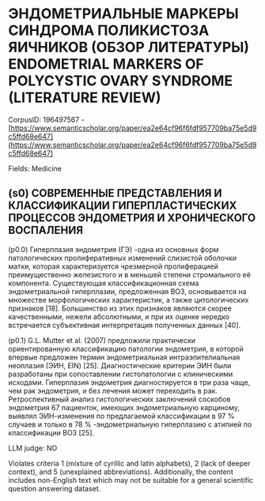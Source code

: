 # ЭНДОМЕТРИАЛЬНЫЕ МАРКЕРЫ СИНДРОМА ПОЛИКИСТОЗА ЯИЧНИКОВ (ОБЗОР ЛИТЕРАТУРЫ) ENDOMETRIAL MARKERS OF POLYCYSTIC OVARY SYNDROME (LITERATURE REVIEW)

CorpusID: 196497567 - [https://www.semanticscholar.org/paper/ea2e64cf96f6fdf957709ba75e5d9c5ffd68e647](https://www.semanticscholar.org/paper/ea2e64cf96f6fdf957709ba75e5d9c5ffd68e647)

Fields: Medicine

## (s0) СОВРЕМЕННЫЕ ПРЕДСТАВЛЕНИЯ И КЛАССИФИКАЦИИ ГИПЕРПЛАСТИЧЕСКИХ ПРОЦЕССОВ ЭНДОМЕТРИЯ И ХРОНИЧЕСКОГО ВОСПАЛЕНИЯ
(p0.0) Гиперплазия эндометрия (ГЭ) -одна из основных форм патологических пролиферативных изменений слизистой оболочки матки, которая характеризуется чрезмерной пролиферацией преимущественно железистого и в меньшей степени стромального её компонента. Существующая классификационная схема эндометриальной гиперплазии, предложенная ВОЗ, основывается на множестве морфологических характеристик, а также цитологических признаков [18]. Большинство из этих признаков являются скорее качественными, нежели абсолютными, и при их оценке нередко встречается субъективная интерпретация полученных данных [40].

(p0.1) G.L. Мutter et al. (2007) предложили практически ориентированную классификацию патологии эндометрия, в которой впервые предложен термин эндометриальная интраэпителиальная неоплазия (ЭИН, EIN) [25]. Диагностические критерии ЭИН были разработаны при сопоставлении гистопатологии с клиническими исходами. Гиперплазия эндометрия диагностируется в три раза чаще, чем рак эндометрия, и без лечения может переходить в рак. Ретроспективный анализ гистологических заключений соскобов эндометрия 67 пациенток, имеющих эндометриальную карциному, выявлял ЭИН-изменения по предлагаемой классификации в 97 % случаев и только в 78 % -эндометриальную гиперплазию с атипией по классификации ВОЗ [25].

LLM judge: NO

Violates criteria 1 (mixture of cyrillic and latin alphabets), 2 (lack of deeper context), and 5 (unexplained abbreviations). Additionally, the content includes non-English text which may not be suitable for a general scientific question answering dataset.

